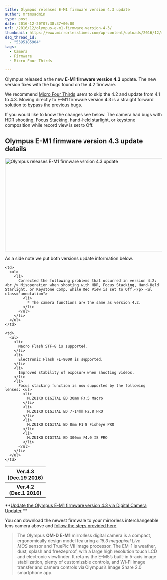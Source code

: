 ```yaml
---
title: Olympus releases E-M1 firmware version 4.3 update
author: mrtmsadmin
type: post
date: 2016-12-20T07:38:37+00:00
url: /2016/12/olympus-e-m1-firmware-version-4-3/
thumbnail: https://www.mirrorlesstimes.com/wp-content/uploads/2016/12/right_M1240_BLK.jpeg
dsq_thread_id:
  - "5395185904"
tags:
  - Camera
  - Firmware
  - Micro Four Thirds

---
```

Olympus released a the new **E-M1 firmware version 4.3** update. The new version fixes with the bugs found on the 4.2 firmware.

We recommend [Micro Four Thirds][1] users to skip the 4.2 and update from 4.1 to 4.3. Moving directly to E-M1 firmware version 4.3 is a straight forward solution to bypass the previous bugs.

If you would like to know the changes see below. The camera had bugs with HDR shooting, Focus Stacking, hand-held starlight, or keystone composition while record view is set to Off. <!--more-->

## Olympus E-M1 firmware version 4.3 update details

[<img class="aligncenter wp-image-810 size-full" title="Olympus releases E-M1 firmware version 4.3 update" src="https://i1.wp.com/www.mirrorlesstimes.com/wp-content/uploads/2016/12/olympus-e-m1-firmware-version-4-3.jpg?resize=600%2C300&#038;ssl=1" alt="Olympus releases E-M1 firmware version 4.3 update" width="600" height="300" srcset="https://i1.wp.com/www.mirrorlesstimes.com/wp-content/uploads/2016/12/olympus-e-m1-firmware-version-4-3.jpg?w=1200&ssl=1 1200w, https://i1.wp.com/www.mirrorlesstimes.com/wp-content/uploads/2016/12/olympus-e-m1-firmware-version-4-3.jpg?resize=300%2C150&ssl=1 300w, https://i1.wp.com/www.mirrorlesstimes.com/wp-content/uploads/2016/12/olympus-e-m1-firmware-version-4-3.jpg?resize=768%2C384&ssl=1 768w, https://i1.wp.com/www.mirrorlesstimes.com/wp-content/uploads/2016/12/olympus-e-m1-firmware-version-4-3.jpg?resize=1024%2C512&ssl=1 1024w" sizes="(max-width: 600px) 100vw, 600px" data-recalc-dims="1" />][2]

As a side note we put both versions update information below.

<table  class="info table table-hover" >
  <tr>
    <th>
      Ver.4.3<br /> (Dec.19 2016)
    </th>
    
    <td>
      <ul>
        <li>
          Corrected the following problems that occurred in version 4.2:<br /> Misoperation when shooting with HDR, Focus Stacking, Hand-Held Starlight, or Keystone Comp. while Rec View is set to Off.</p> <ul class="annotation">
            <li>
              * The camera functions are the same as version 4.2.
            </li>
          </ul>
        </li>
      </ul>
    </td>
  </tr>
  
  <tr>
    <th>
      Ver.4.2<br /> (Dec.1 2016)
    </th>
    
    <td>
      <ul>
        <li>
          Macro Flash STF-8 is supported.
        </li>
        <li>
          Electronic Flash FL-900R is supported.
        </li>
        <li>
          Improved stability of exposure when shooting videos.
        </li>
        <li>
          Focus stacking function is now supported by the following lenses: <ul>
            <li>
              M.ZUIKO DIGITAL ED 30mm F3.5 Macro
            </li>
            <li>
              M.ZUIKO DIGITAL ED 7-14mm F2.8 PRO
            </li>
            <li>
              M.ZUIKO DIGITAL ED 8mm F1.8 Fisheye PRO
            </li>
            <li>
              M.ZUIKO DIGITAL ED 300mm F4.0 IS PRO
            </li>
          </ul>
        </li>
      </ul>
    </td>
  </tr>
</table>

**<a title="Joint Update Service" href="http://www.olympus.co.jp/en/support/imsg/digicamera/download/software/firm/e1/" target="_blank">Update the Olympus E-M1 firmware version 4.3 via Digital Camera Updater</a> **

You can download the newest firmware to your mirrorless interchangeable lens camera above and <a title="Firmware Update Instructions" href="http://www.olympus.co.jp/en/support/imsg/digicamera/download/software/camera/cameraupdate.cfm" target="_blank">follow the steps provided here</a>.

> The Olympus **OM-D E-M1** mirrorless digital camera is a compact, ergonomically design model featuring a _16.3 megapixel Live MOS_ sensor and TruePic VII image processor. The EM-1 is weather, dust, splash and freezeproof, with a large high resolution touch LCD and electronic viewfinder. It retains the E-M5&#8217;s built-in 5-axis image stabilization, plenty of customizable controls, and Wi-Fi image transfer and camera controls via Olympus&#8217;s Image Share 2.0 smartphone app.

 [1]: https://www.mirrorlesstimes.com/tag/micro-four-thirds/
 [2]: https://i1.wp.com/www.mirrorlesstimes.com/wp-content/uploads/2016/12/olympus-e-m1-firmware-version-4-3.jpg?ssl=1